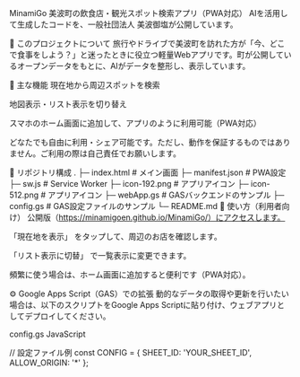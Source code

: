 MinamiGo
美波町の飲食店・観光スポット検索アプリ（PWA対応） AIを活用して生成したコードを、一般社団法人 美波御塩が公開しています。

📝 このプロジェクトについて
旅行やドライブで美波町を訪れた方が「今、どこで食事をしよう？」と迷ったときに役立つ軽量Webアプリです。町が公開しているオープンデータをもとに、AIがデータを整形し、表示しています。

🌟 主な機能
現在地から周辺スポットを検索

地図表示・リスト表示を切り替え

スマホのホーム画面に追加して、アプリのように利用可能（PWA対応）

どなたでも自由に利用・シェア可能です。ただし、動作を保証するものではありません。ご利用の際は自己責任でお願いします。

📂 リポジトリ構成
.
├─ index.html       # メイン画面
├─ manifest.json    # PWA設定
├─ sw.js            # Service Worker
├─ icon-192.png     # アプリアイコン
├─ icon-512.png     # アプリアイコン
├─ webApp.gs        # GASバックエンドのサンプル
├─ config.gs        # GAS設定ファイルのサンプル
└─ README.md
🚀 使い方（利用者向け）
公開版（https://minamigoen.github.io/MinamiGo/）にアクセスします。

「現在地を表示」 をタップして、周辺のお店を確認します。

「リスト表示に切替」 で一覧表示に変更できます。

頻繁に使う場合は、ホーム画面に追加すると便利です（PWA対応）。

⚙️ Google Apps Script（GAS）での拡張
動的なデータの取得や更新を行いたい場合は、以下のスクリプトをGoogle Apps Scriptに貼り付け、ウェブアプリとしてデプロイしてください。

config.gs
JavaScript

// 設定ファイル例
const CONFIG = {
  SHEET_ID: 'YOUR_SHEET_ID',
  ALLOW_ORIGIN: '*'
};

